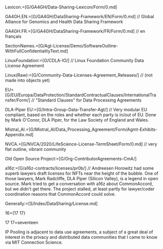 Lexicon.=[G/GA4GH/Data-Sharing-Lexicon/Form/0.md]

GA4GH.EN.=[G/GA4GH/DataSharing-Framework/EN/Form/0.md] // Global Alliance for Genomics and Health Data Sharing Framework

GA4GH.FR.=[G/GA4GH/DataSharing-Framework/FR/Form/0.md] // en français

SectionNames.=[G/Agt-License/Demo/SoftwareOutline-WithFullConfidentialityText.md]

LinuxFoundation:=[G/CDLA-IO/] // Linux Foundation  Community Data License Agreement 

Linux(Raw):=[G/Community-Data-Licenses-Agreement_Releases/] // (not made into objects yet)

EU=[G/EU/Europa/DataProtection/StandardContractualClauses/InternationalTransfer/Form/] // "Standard Clauses" for Data Processing Agreements

DLA-Piper EU:=[G/Intra-Group-Data-Transfer-Agt/]  // Very modular EU compliant, based on the roles and whether each party is in/out of EU.  Done by Mark O'Conor, DLA Piper, for the Law Society of England and Wales.

Mistral_AI.=[G/Mistral_AI/Data_Processing_Agreement/Form/Agmt-Exhibits-Appendix.md]

NVCA.=[G/NVCA/2020/LifeScience-License-TermSheet/Form/0.md] // very flat outline, vibrant community

Old Open Source Project:=[G/Org-ContributorAgreements-CmA/]

a16z:=[G/a16z-contracts/licenses/pr0b/] // Andreesen Horowitz had some superb lawyers draft licenses for NFTs near the height of the bubble.  One of those lawyers, Mark Radcliffe, DLA Piper (Silicon Valley), is a legend in open source.  Mark tried to get a conversation with a16z about CommonAccord, but we didn't get there.  The project stalled, at least partly for lawyer/coder coordination reasons that CommonAccord could solve.

Generally:=[S/Index/DataSharing/License.md]

16={17 17}

17 17=seventeen

IP Pooling is adjacent to data use agreements, a subject of a great deal of interest in the privacy and distributed data communities that I came to know via MIT Connection Science. 

